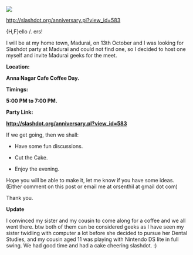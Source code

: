 <html><body><img src="http://farm2.static.flickr.com/1126/1483146565_80e9acc31f_o.png">



http://slashdot.org/anniversary.pl?view_id=583



{H,F}ello /. ers!



I will be at my home town, Madurai, on 13th October and I was looking for Slashdot party at Madurai and could not find one, so I decided to host one myself and invite Madurai geeks for the meet.

<b>

Location:

Anna Nagar Cafe Coffee Day.



Timings:

5:00 PM to 7:00 PM.



Party Link:

http://slashdot.org/anniversary.pl?view_id=583

</b>



If we get going, then we shall:

- Have some fun discussions.

- Cut the Cake.

- Enjoy the evening.



Hope you will be able to make it, let me know if you have some ideas. (Either comment on this post or email me at orsenthil at gmail dot com)



Thank you.



<b>Update</b>



I convinced my sister and my cousin to come along for a coffee and we all went there. btw both of them can be considered geeks as I have seen my sister twidling with computer a lot before she decided to pursue her Dental Studies, and my cousin aged 11 was playing with Nintendo DS lite in full swing. We had good time and had a cake cheering slashdot. :)</body></html>